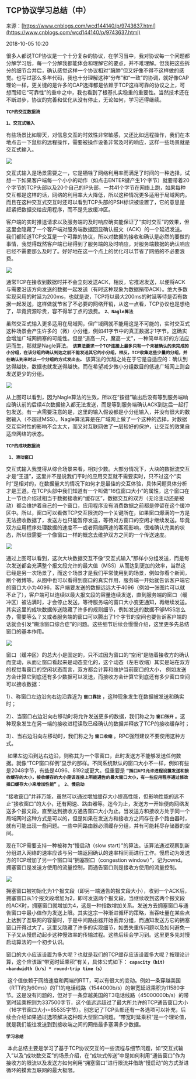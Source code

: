 ## TCP协议学习总结（中）

来源：[https://www.cnblogs.com/wcd144140/p/9743637.html](https://www.cnblogs.com/wcd144140/p/9743637.html)

2018-10-05 10:20

很多人都说TCP协议是一个十分复杂的协议，在学习当中，我对协议每一个问题都分解学习后，每一个分解我都能体会和理解它的要点，并不难理解。但我把这些拆分的细节合并后，确认感觉这样一个协议相对“臃肿”但又好像不得不这样做的感觉。也写过那么多年代码，我也十分理解这种“分布”和“一致”的协调，就好像CAP理论一样，更关键的是许多的CAP选择都是依赖于TCP这样可靠的协议之上，可想而知它“可靠性”的重中之中，我也看到了根基扎实稳重的重要性。当然技术还在不断进步，协议的完善和优化从没有停止，无论如何，学习还得继续。

 **`TCP的交互数据流`** 

 **`1、交互式输入`** 

有些场景比如聊天，对信息交互的时效性非常敏感，又还比如远程操作，我们在本地点击一下鼠标的远程操作，需要被操作设备非常及时的响应，这样一些场景就是交互式输入。

![][0]

交互式输入是场景需要之一，它是牺牲了网络利用率而满足了时间的一种选择，试想一下如果客户端每一个小小的动作（如点击ENTER键产生1个字节）就要带着20个字节的TCP头部以及20个自己的IP头部，一共41个字节在网络上跑，如果每种交互都是这样的话，网络的利用率大大降低，所以这种情况更多适用于局域网内。而且在这种交互式交互时还可以看到TCP头部的PSH标识被设置了，它的意思是赶紧把数据交给应用程序，而不是先放缓冲区。

客户端的实时推送请求以及服务端的及时响应确实能保证了“实时交互”的效果，但这里会隐藏了一个客户端对服务端数据回显确认报文（ACK）的一个延迟发送。我们都知道TCP交互是一个可靠的协议，所以对数据的接收和确认是必然的要做的事情，我觉得既然客户端已经得到了服务端的及时响应，对服务端数据的确认响应已经不需要那么及时了。好好地在这一个点上的优化可以节省了网络的不必要浪费。

![][1]

通常TCP在接收到数据时并不会立刻发送ACK，相反，它推迟发送，以便将ACK与需要沿该方向发送的数据一起发送（有时这种现象为数据捎带ACK）。绝大多数实现采用的时延为200ms，也就是说，TCP将以最大200ms的时延等待是否有数据一起发送，这样做就节省了不必要的网络开销，从这一点看，TCP协议也是想绝了，毕竟资源珍贵，容不得半丁点的浪费。 **`2、Nagle算法`** 

虽然交互式输入更多适用在局域网，但广域网就不能用这是不可能的，实时交互式这种场景会产生许多的（微）小分组，例如41字节中的真正数据才1字节。这确实会增加广域网拥塞的可能性。但是“道高一尺，魔高一丈”，一种简单和好的方法应运而生，那就是Nagle算法。 **` 该算法要求一个TCP连接上最多只有一个未被确认的未完成的小分组，在该分组的确认到达之前不能发送其它的小分组，相反，TCP收集这些少量的分组，并在确认到来时以一个分组的方式发出去。 `** 该算法的优越之处在于它是自适应的：确认到达得越快，数据也就发送得越快。而在希望减少微小分组数目的低速广域网上则会发送更少的分组。

![][2]

从上图可以看到，因为Nagle算法的生效，所以在“按键”输出后没有等到服务端响应确认前的后续4次数据输入都无法发送，而是等到服务端确认ACK到达后一起打包发送。有一点需要注意的是，这里的输入假设都是小分组输入，并没有很大的数据输入（不超过MSS）。Nagle算法算是在广域网上做了一个这种的选择，对数据交互实时性的影响不会太大，而又对互联网做了一层较好的保护，让交互的效果自适应网络的状态。

 **`TCP的成块数据流`** 

 **` 1、滑动窗口`** 

交互式输入我觉得从综合场景来看，相对少数。大部分情况下，大块的数据流交互才是“王道”，这里并不是说我们平时的应用交互就不需要实时，只不过这个“实时”是相对的，在数据量大的情况下如何才是最佳的交互体验，具体问题具体分析才是王道。在TCP头部中我们知道有一个叫做“16位窗口大小”的属性，这个窗口在上一节也介绍过相当于数据接收的“缓存区”，数据交互的双方（无论主动还是被动）都会维护着自己的一个窗口，应用程序没有消费数据之前都是停留在这个缓冲区中。所以，窗口可以看做TCP交互限流的一个关键所在，如果窗口爆满的一方是无法接收数据了，发送方也只能暂停发送，等待对方窗口的空闲才继续发送。毕竟双方应用程序处理数据的速度不一或者网络网速的客观影响，很难确认完美的状态，所以很需要一个像窗口一样的概念去维护双方之间的一个传送速度。

![][3]

通过上图可以看到，这次大块数据交互不像“交互式输入”那样小分组发送，而是每次发送都会充满整个报文段允许的最大值（MSS）从而达到更加的效率，当然这已经是另一次场景了，而这个场景才是我们平常使用到的场景，例如你看个新闻，刷个微博等。从图中也可以看得到窗口的真实作用，服务端一开始就告诉客户端它的窗口大小为4096，客户端要发送的数据远远大于4096（例如一张图片可以就不止了），客户端可以连续以最大报文段的容量连续发送，直到服务端的窗口（缓冲区）被沾满时，才会停止发送，等待服务端的窗口大小变更通知，再继续发送。其实这里的成块数据传送隐藏了许多的规则细节，例如发送的数据不够MSS怎么办，需要等么？又或者服务端的窗口可以腾出了1个字节的空间也要告诉客户端的话就会引发“糊涂窗口综合症”的问题。这些细节后续会慢慢介绍，这里更多先总结窗口的基本作用。

![][4]

窗口（缓冲区）的总大小是固定的，只不过因为窗口的“空闲”是随着接收方的确认而变动，从而让窗口看起来是动态变化的，这个动态（左右收缩）其实是站在双方的视觉看窗口的空闲状态而言，双方都会计算和维护当前窗口的大小， 例如发送方会计算它到底还有多少数据可以发送，而接收方会计算它到底还有多少窗口空间可以接收数据：

1）、称窗口左边沿向右边沿靠近为 **`窗口靠拢`** ，这种现象发生在数据被发送和确实时；

2）、当窗口右边沿向右移动时将允许发送更多的数据，我们称之为 **`窗口张开`** 。这种现象发生在另一端的接收进程读取已经确认的数据并释放了TCP的接收缓存时；

3）、当右边沿向左移动时，我们称之为 **`窗口收缩`** 。RPC强烈建议不要使用这种方式。

 如果左边沿到达右边沿，则称其为一个零窗口，此时发送方不能够发送任何数据。就像“TCP窗口样例”显示的那样。不同系统默认的窗口大小不一样，例如有些是2048字节，有些是4096、8192或更大。但重要是 **` “插口API允许进程设置发送和接收缓存的大小，接收缓存的大小是该连接上所能通告的最大窗口大小，有一些应用程序通过修改插口缓存大小来增加性能” `** 。 **`2、慢启动`** 

“接收窗口”并非万能，虽然可以通过增加缓存大小提高性能，但影响性能的远不止“接收窗口”的大小，还有网速、路由器等。迄今为止，发送方一开始便向网络发送多个报文段，直至达到接收方通告窗口大小为止。当发送方和接收方处于同一个局域网时这种方式是可以的，但是如果在发送方和接收方之间存在多个路由器时，就有可能出现一些问题。一些中间路由器必须缓存分组，并有可能耗尽存储器的空间。

现在TCP需要支持一种被称为“慢启动（slow start）”的算法。该算法通过观察到新分组进入网络的速率应该与另一端返回确认的速率相同而进行工作。慢启动为发送方的TCP增加了另一个窗口叫“拥塞窗口（congestion window）”，记为cwnd。拥塞窗口是发送方使用的流量控制，而通告窗口则是接收方使用的流量控制。

![][5]

拥塞窗口被初始化为1个报文段（即另一端通告的报文段大小），收到一个ACK后，拥塞窗口从1个报文段增加为2，即可发送两个报文段，当继续收到这两个报文段的ACK时，拥塞窗口就增加为4，这是一种指数增加关系。发送方去拥塞窗口与通告窗口中最小值作为发送上限。其实这宗一种渐进循环的策略，当吞吐量在某些点上达到了互联网的容量时，于是中间路由器开始丢弃分组，而通知发送方它的拥塞窗口开得过大了。这里又隐藏了许多的实现细节，如丢失重传问题以及如何避免一下子又从慢启动起步这种慢效率的传输过程。这些后续会学习到。这里更多先对慢启动算法的一个初步认识。

窗口的大小应该设置为多大呢？也就是我们的TCP缓存应该设置多大呢？按理论计算，这个应该跟“带宽时延乘积”有关，具体公式如下： **` capacity（bit）=bandwidth（b/s）* round-trip time（s） `** 

 这个值依赖于网络速度和两端的RTT，可以有很大的变动。例如一条穿越美国（RTT约为60ms）的T1的电话线路（1544000b/s）的带宽延迟乘积为11580字节。这是没有问题的，但对于一条穿越美国的T3电话线路（45000000b/s）的带宽时延乘积则为337500字节，这个值远远超过了最大所允许的TCP通告窗口大小（16字节窗口大小=65535字节）。别忘记了TCP头部还有一各选项可以补充，后续会介绍如果通过选项解决这种超大型窗口问题。“带宽时延乘积”是一个理论值，就是我们能往发送到到接收端之间的网络最多塞满多少数据。

 **`学习总结`** 

 本此总结主要是学习了基于TCP协议交互的一些流程与细节问题，如“交互式输入”以及“成块数交互”的场景介绍，在“成块式传送”中是如何利用“通告窗口”作为接收方的限流以及发送方如何利用“拥塞窗口”进行限流并借助“慢启动”的方式渐进循环的摸索互联网的最大极限。

[0]: ./img/20181004221537536_1516715831.png
[1]: ./img/20181004221603917_1823252647.png
[2]: ./img/20181004221647922_356300656.png
[3]: ./img/20181004221759584_205023532.png
[4]: ./img/20181004221821516_1489335020.png
[5]: ./img/20181004221934526_499875474.png